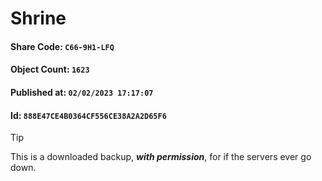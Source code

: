 # Shrine

#### Share Code: ```C66-9H1-LFQ```
#### Object Count: ```1623```
#### Published at: ```02/02/2023 17:17:07```
#### Id: ```888E47CE4B0364CF556CE38A2A2D65F6```

> [!TIP]
> This is a downloaded backup, ***with permission***, for if the servers ever go down.
